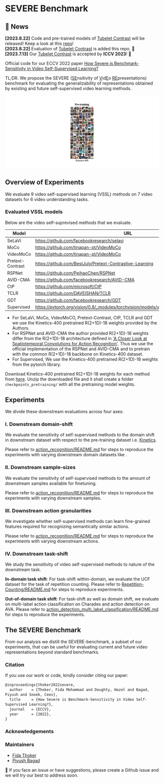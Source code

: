 # SEVERE Benchmark

## 📰 News
**[2023.8.22]** Code and pre-trained models of [Tubelet Contrast](https://arxiv.org/abs/2303.11003) will be released! Keep a look at this [repo](https://github.com/fmthoker/tubelet-contrast)!<br>
**[2023.8.22]** Evaluation of [Tubelet Contrast](https://arxiv.org/abs/2303.11003) is added this repo. 🎉<br>
**[2023.7.13]** Our [Tubelet Contrast](https://arxiv.org/abs/2303.11003) is accepted by **ICCV 2023**! 🎉<br>


Official code for our ECCV 2022 paper [How Severe is Benchmark-Sensitivity in Video
Self-Supervised Learning?](https://bpiyush.github.io/SEVERE-website/)

TL;DR. We propose the SEVERE (<ins>SE</ins>nsitivity of <ins>V</ins>id<ins>E</ins>o <ins>RE</ins>presentations) benchmark for evaluating the generalizability of representations obtained by existing and future self-supervised video learning methods.

![](./media/severe-teaser-2.gif)


## Overview of Experiments 
We evaluate 9 video self-supervised learning (VSSL) methods  on  7 video datasets  for 6 video understanding tasks.

### Evaluated VSSL models

Below are the video self-suprevised methods  that we evaluate.

| Model | URL |
|-------|-----|
| SeLaVi| https://github.com/facebookresearch/selavi |
| MoCo| https://github.com/tinapan-pt/VideoMoCo |
| VideoMoCo | https://github.com/tinapan-pt/VideoMoCo |
| Pretext-Contrast | https://github.com/BestJuly/Pretext-Contrastive-Learning  |
| RSPNet | https://github.com/PeihaoChen/RSPNet |
| AVID-CMA | https://github.com/facebookresearch/AVID-CMA |
| CtP | https://github.com/microsoft/CtP |
| TCLR | https://github.com/DAVEISHAN/TCLR |
| GDT | https://github.com/facebookresearch/GDT |
| Supervised | https://pytorch.org/vision/0.8/_modules/torchvision/models/video/resnet.html#r2plus1d_18 |


* For SeLaVi, MoCo, VideoMoCO, Pretext-Contrast, CtP, TCLR and GDT we use the Kinetics-400 pretrained R(2+1D)-18 weights provided by the Authors.
* For RSPNet and AVID-CMA the author provided R(2+1D)-18 weights differ from the R(2+1D)-18 architecture defined in ['A Closer Look at Spatiotemporal Convolutions for Action Recognition'](https://arxiv.org/abs/1711.11248). Thus we use the official implementation of the RSPNet and AVID-CMA and to pretrain with the common R(2+1D)-18 backbone on Kinetics-400 dataset.
* For Supervised, We use the Kinetics-400 pretrained R(2+1D)-18 weights from the pytorch library.

Download Kinetics-400 pretrained R(2+1D)-18 weights for each method from [here](https://surfdrive.surf.nl/files/index.php/s/Zw9tbuOYAInzVQC). Unzip the downloaded file and it shall create a folder `checkpoints_pretraining/` with all the pretraining model weights.

## Experiments

We divide these downstream evaluations across four axes:

### I. Downstream domain-shift

We evaluate the sensitivity of self-supervised methods to the domain shift in downstream dataset  with respect to the pre-training dataset i.e. [Kinetics](https://arxiv.org/abs/1705.06950).

Please refer to [action_recognition/README.md](./action_recognition/README.md) for steps to reproduce the experiments with varying downstream domain datasets like .

### II. Downstream sample-sizes

We evaluate the sensitivity of self-supervised methods to the amount of downstream samples available for finetuning.

Please refer to [action_recognition/README.md](./action_recognition/README.md) for steps to reproduce the experiments with varying downstream samples.

### III. Downstream action granularities

We investigate whether self-supervised methods can learn fine-grained features required for recognizing semantically similar actions. 
<!---
We evaluate on various subsets defined for  [Fine-Gym](https://sdolivia.github.io/FineGym/) dataset.
-->

Please refer to [action_recognition/README.md](./action_recognition/README.md) for steps to reproduce the experiments with varying downstream actions.

### IV. Downstream task-shift

We study the sensitivity of video self-supervised methods to nature of the downstream task. 

**In-domain task shift**: For task-shift within-domain, we evaluate  the UCF dataset for the task of repetition counting. Please refer to [Repetition-Counting/README.md](./Repetition-Counting/README.md) for steps to reproduce experiments.

**Out-of-domain task shift**: For task-shift as well as domain shift,  we evaluate on multi-label action classification on Charades and action detection on AVA. Please refer to [action_detection_multi_label_classification/README.md](./action_detection_multi_label_classification/README.md) for steps to reproduce the experiments.

## The SEVERE Benchmark

From our analysis we distill the SEVERE-benchmark, a subset of our experiments, that can be useful for evaluating current and future video representations beyond standard benchmarks.


### Citation

If you use our work or code, kindly consider citing our paper:
```
@inproceedings{thoker2022severe,
  author    = {Thoker, Fida Mohammad and Doughty, Hazel and Bagad, Piyush and Snoek, Cees},
  title     = {How Severe is Benchmark-Sensitivity in Video Self-Supervised Learning?},
  journal   = {ECCV},
  year      = {2022},
}
```


### Acknowledgements

### Maintainers

* [Fida Thoker](https://fmthoker.github.io/)
* [Piyush Bagad](https://bpiyush.github.io/)

:bell: If you face an issue or have suggestions, please create a Github issue and we will try our best to address soon.
